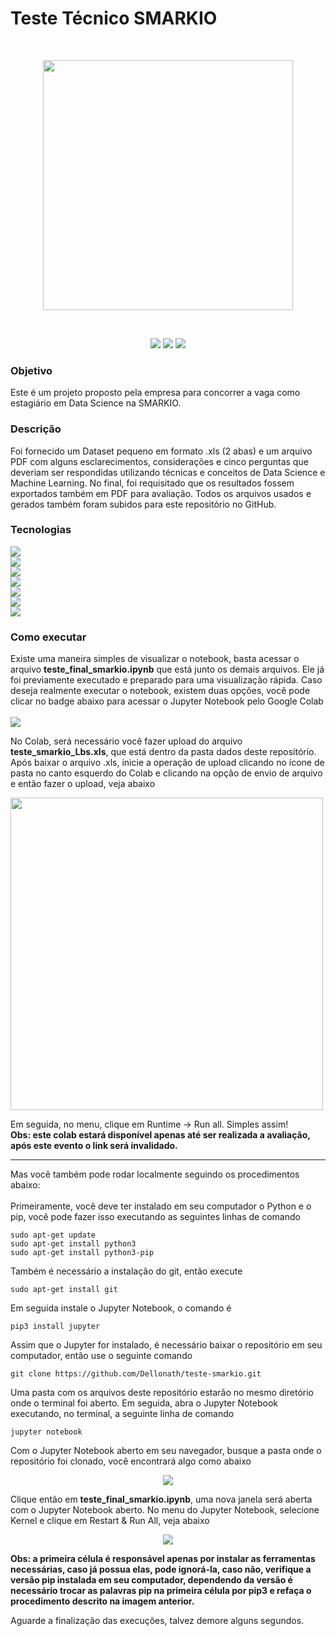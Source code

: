 # Teste Técnico SMARKIO
<br>
<p align="center">
  <img width=400 src="https://user-images.githubusercontent.com/56659549/108147693-1bebf100-70ae-11eb-92f3-c4e17b2621b0.png">
</p>
<br>

<p align="center">
  <img src="https://img.shields.io/badge/progresso-100%25-greeb.svg?style=for-the-badge">
  <img src="https://img.shields.io/badge/versão-1.0-orange.svg?color=7bbde8&style=for-the-badge">
  <img src="https://img.shields.io/badge/Tamanho-8.2mb-orange.svg?color=7bbde8&style=for-the-badge">
</p>

### Objetivo
Este é um projeto proposto pela empresa para concorrer a vaga como estagiário em Data Science na SMARKIO.

### Descrição
Foi fornecido um Dataset pequeno em formato .xls (2 abas) e um arquivo PDF com alguns esclarecimentos, considerações e cinco perguntas que deveriam ser respondidas utilizando técnicas e conceitos de Data Science e Machine Learning. No final, foi requisitado que os resultados fossem exportados também em PDF para avaliação. Todos os arquivos usados e gerados também foram subidos para este repositório no GitHub.

### Tecnologias
<p>
    <a href="https://www.python.org//">
     <img src="https://img.shields.io/static/v1?label=Python&message=3.8.5&color=7bbde8&style=for-the-badge&logo=Python"/>
    </a><br>
    <a href="https://jupyter.org/">
     <img src="https://img.shields.io/static/v1?label=Jupyter%20Notebook&message=5.6.0&color=7bbde8&style=for-the-badge&logo=Jupyter"/>
    </a><br>
    <a href="https://numpy.org/">
     <img src="https://img.shields.io/static/v1?label=Numpy&message=1.19.4&color=7bbde8&style=for-the-badge&logo=Numpy"/>
    </a><br>
    <a href="https://pandas.pydata.org/">
     <img src="https://img.shields.io/static/v1?label=Pandas&message=1.1.4&color=7bbde8&style=for-the-badge&logo=pandas"/>
    </a><br>
    <a href="https://matplotlib.org/">
     <img src="https://img.shields.io/static/v1?label=Matplotlib&message=3.3.3&color=7bbde8&style=for-the-badge&logo=Semantic-Web"/>
    </a><br>
    <a href="https://seaborn.pydata.org/">
     <img src="https://img.shields.io/static/v1?label=Seaborn&message=0.11.0&color=7bbde8&style=for-the-badge&logo=Sketchfab"/>
    </a><br>
    <a href="https://scikit-learn.org/stable/">
     <img src="https://img.shields.io/static/v1?label=Scikit-Learn&message=0.23.2&color=7bbde8&style=for-the-badge&logo=scikit-learn"/>
    </a>
</p>

### Como executar
Existe uma maneira simples de visualizar o notebook, basta acessar o arquivo **teste_final_smarkio.ipynb** que está junto os demais arquivos. Ele já foi previamente executado e preparado para uma visualização rápida. Caso deseja realmente executar o notebook, existem duas opções, você pode clicar no badge abaixo para acessar o Jupyter Notebook pelo Google Colab <br><br>
<a href="https://colab.research.google.com/drive/1I-EsN_VxSYKBsC35HnlxdUuhp-xRAT5W?usp=sharing">
  <img src="https://img.shields.io/static/v1?label=Google%20Colab&message=Link%20Direto&color=7bbde8&style=for-the-badge&logo=Google-Colab"/>
</a> <br>

No Colab, será necessário você fazer upload do arquivo **teste_smarkio_Lbs.xls**, que está dentro da pasta dados deste repositório. Após baixar o arquivo .xls, inicie a operação de upload clicando no ícone de pasta no canto esquerdo do Colab e clicando na opção de envio de arquivo e então fazer o upload, veja abaixo 
<br>

<img width=500 src="https://user-images.githubusercontent.com/56659549/108376370-b6008600-71e1-11eb-913b-d9ae66272b58.png"/> <br>

Em seguida, no menu, clique em Runtime -> Run all. Simples assim! <br>
**Obs: este colab estará disponível apenas até ser realizada a avaliação, após este evento o link será invalidado.**

_______________________________

Mas você também pode rodar localmente seguindo os procedimentos abaixo: <br><br>
Primeiramente, você deve ter instalado em seu computador o Python e o pip, você pode fazer isso executando as seguintes linhas de comando
```
sudo apt-get update
sudo apt-get install python3
sudo apt-get install python3-pip
```
Também é necessário a instalação do git, então execute
```
sudo apt-get install git
```
Em seguida instale o Jupyter Notebook, o comando é
```
pip3 install jupyter
```
Assim que o Jupyter for instalado, é necessário baixar o repositório em seu computador, então use o seguinte comando
```
git clone https://github.com/Dellonath/teste-smarkio.git
```
Uma pasta com os arquivos deste repositório estarão no mesmo diretório onde o terminal foi aberto. Em seguida, abra o Jupyter Notebook executando, no terminal, a seguinte linha de comando
```
jupyter notebook
```
Com o Jupyter Notebook aberto em seu navegador, busque a pasta onde o repositório foi clonado, você encontrará algo como abaixo
<p align="center">
  <img src="https://user-images.githubusercontent.com/56659549/108369873-cf520400-71da-11eb-9ea5-15073e928cfc.png">
</p>

Clique então em **teste_final_smarkio.ipynb**, uma nova janela será aberta com o Jupyter Notebook aberto. No menu do Jupyter Notebook, selecione Kernel e clique em Restart & Run All, veja abaixo

<p align="center">
  <img src="https://user-images.githubusercontent.com/56659549/108152652-46db4280-70b8-11eb-98a9-be6b3437f84d.png">
</p>

**Obs: a primeira célula é responsável apenas por instalar as ferramentas necessárias, caso já possua elas, pode ignorá-la, caso não, verifique a versão pip instalada em seu computador, dependendo da versão é necessário trocar as palavras pip na primeira célula por pip3 e refaça o procedimento descrito na imagem anterior.**

Aguarde a finalização das execuções, talvez demore alguns segundos.
